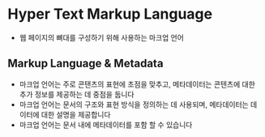 # Hyper Text Markup Language 
- 웹 페이지의 뼈대를 구성하기 위해 사용하는 마크업 언어 

## Markup Language & Metadata 
- 마크업 언어는 주로 콘탠츠의 표현에 초점을 맞추고, 메타데이터는 콘텐츠에 대한 추가 정보를 제공하는 데 중점을 둡니다 
- 마크업 언어는 문서의 구조와 표현 방식을 정의하는 데 사용되며, 메타데이터는 데이터에 대한 설명을 제공합니다 
- 마크업 언어는 문서 내에 메타데이터를 포함 할 수 있습니다 









